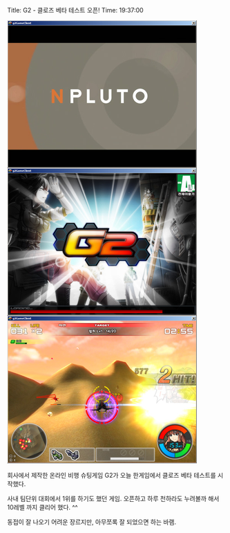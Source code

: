 Title: G2 - 클로즈 베타 테스트 오픈!
Time: 19:37:00

![](g2_ez_.jpg)

회사에서 제작한 온라인 비행 슈팅게임 G2가 오늘 한게임에서 클로즈 베타 테스트를 시작했다.

사내 팀단위 대회에서 1위를 하기도 했던 게임. 오픈하고 하루 천하라도 누려볼까 해서 10레벨 까지 클리어 했다. ^^

동접이 잘 나오기 어려운 장르지만, 아무쪼록 잘 되었으면 하는 바램.

